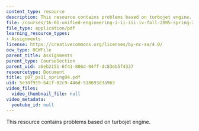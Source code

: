 ```yaml
---
content_type: resource
description: This resource contains problems based on turbojet engine.
file: /courses/16-01-unified-engineering-i-ii-iii-iv-fall-2005-spring-2006/5e30f919b41f02c9446d518693d3a963_p07_ps11_spring04.pdf
file_type: application/pdf
learning_resource_types:
- Assignments
license: https://creativecommons.org/licenses/by-nc-sa/4.0/
ocw_type: OCWFile
parent_title: Assignments
parent_type: CourseSection
parent_uid: a6eb2151-6f41-806d-94ff-dc83eb5f4337
resourcetype: Document
title: p07_ps11_spring04.pdf
uid: 5e30f919-b41f-02c9-446d-518693d3a963
video_files:
  video_thumbnail_file: null
video_metadata:
  youtube_id: null
---
```

This resource contains problems based on turbojet engine.